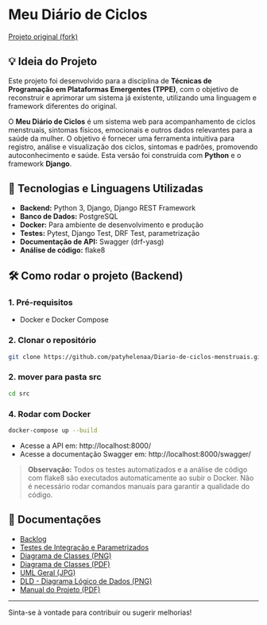 # Meu Diário de Ciclos

[Projeto original (fork)](https://github.com/patyhelenaa/Diario-de-ciclos-menstruais)

## 💡 Ideia do Projeto

Este projeto foi desenvolvido para a disciplina de **Técnicas de Programação em Plataformas Emergentes (TPPE)**, com o objetivo de reconstruir e aprimorar um sistema já existente, utilizando uma linguagem e framework diferentes do original.

O **Meu Diário de Ciclos** é um sistema web para acompanhamento de ciclos menstruais, sintomas físicos, emocionais e outros dados relevantes para a saúde da mulher. O objetivo é fornecer uma ferramenta intuitiva para registro, análise e visualização dos ciclos, sintomas e padrões, promovendo autoconhecimento e saúde. Esta versão foi construída com **Python** e o framework **Django**.

## 🚀 Tecnologias e Linguagens Utilizadas

- **Backend:** Python 3, Django, Django REST Framework
- **Banco de Dados:** PostgreSQL
- **Docker:** Para ambiente de desenvolvimento e produção
- **Testes:** Pytest, Django Test, DRF Test, parametrização
- **Documentação de API:** Swagger (drf-yasg)
- **Análise de código:** flake8

## 🛠️ Como rodar o projeto (Backend)

### 1. Pré-requisitos
- Docker e Docker Compose

### 2. Clonar o repositório
```bash
git clone https://github.com/patyhelenaa/Diario-de-ciclos-menstruais.git
```
### 2. mover para pasta src
```bash
cd src
```
### 4. Rodar com Docker
```bash
docker-compose up --build
```
- Acesse a API em: http://localhost:8000/
- Acesse a documentação Swagger em: http://localhost:8000/swagger/

> **Observação:**
> Todos os testes automatizados e a análise de código com flake8 são executados automaticamente ao subir o Docker. Não é necessário rodar comandos manuais para garantir a qualidade do código.

## 📄 Documentações

- [Backlog](docs/backlog.md)
- [Testes de Integração e Parametrizados](docs/TESTES.md)
- [Diagrama de Classes (PNG)](docs/diagramaClasses.png)
- [Diagrama de Classes (PDF)](docs/UML_DiagramaClasses.pdf)
- [UML Geral (JPG)](docs/UMLTPPEv2.jpg)
- [DLD - Diagrama Lógico de Dados (PNG)](docs/DLD.png)
- [Manual do Projeto (PDF)](docs/MEU%20DIARIO%20DE%20CICLOS.pdf)

---

Sinta-se à vontade para contribuir ou sugerir melhorias!
